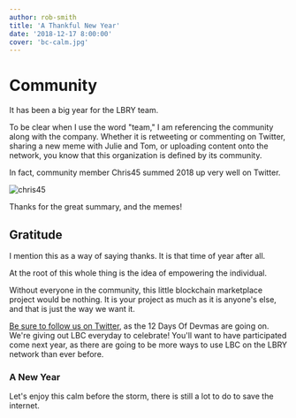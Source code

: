 ```yaml
---
author: rob-smith
title: 'A Thankful New Year'
date: '2018-12-17 8:00:00'
cover: 'bc-calm.jpg'
---
```


# Community

It has been a big year for the LBRY team.

To be clear when I use the word "team," I am referencing the community along with the company. Whether it is retweeting or commenting on Twitter, sharing a new meme with Julie and Tom, or uploading content onto the network, you know that this organization is defined by its community.

In fact, community member Chris45 summed 2018 up very well on Twitter.

![chris45](https://spee.ch/3/bc-chris45tweet.jpg)

Thanks for the great summary, and the memes!

## Gratitude

I mention this as a way of saying thanks. It is that time of year after all.

At the root of this whole thing is the idea of empowering the individual.

Without everyone in the community, this little blockchain marketplace project would be nothing. It is your project as much as it is anyone's else, and that is just the way we want it.

[Be sure to follow us on Twitter](https://twitter.com/lbryio), as the 12 Days Of Devmas are going on. We're giving out LBC everyday to celebrate! You'll want to have participated come next year, as there are going to be more ways to use LBC on the LBRY network than ever before.

### A New Year

Let's enjoy this calm before the storm, there is still a lot to do to save the internet.

